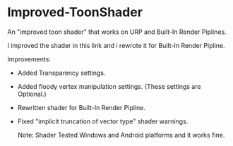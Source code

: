 # Improved-ToonShader
An "improved toon shader" that works on URP and Built-In Render Piplines.

I improved the shader in this link and i rewrote it for Built-In Render Pipline.

Improvements:
- Added Transparency settings.
- Added floody vertex manipulation settings. (These settings are Optional.)
- Rewritten shader for Built-In Render Pipline.
- Fixed "implicit truncation of vector type" shader warnings.

  Note: Shader Tested Windows and Android platforms and it works fine.

